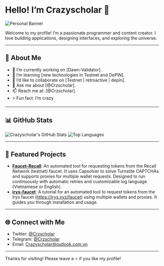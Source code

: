# Hello! I’m Crazyscholar 👋

![Personal Banner](https://pasteboard.co/TzNATILjtQDY.png)

Welcome to my profile! I’m a passionate programmer and content creator. I love building applications, designing interfaces, and exploring the universe.

---

## 🌟 About Me
- 🔭 I’m currently working on [Dawn-Validator].
- 🌱 I’m learning [new technologies in Testnet and DePIN].
- 👯 I’d like to collaborate on [Testnet | retroactive | depin].
- 💬 Ask me about [@Crzscholar].
- 📫 Reach me at: [@Crzscholar].
- ⚡ Fun fact: I’m crazy

---

## 📊 GitHub Stats
![Crazyscholar's GitHub Stats](https://github-readme-stats.vercel.app/api?username=Crazyscholarr&show_icons=true&theme=radical)
![Top Languages](https://github-readme-stats.vercel.app/api/top-langs/?username=Crazyscholarr&layout=compact&theme=radical)

---

## 🚀 Featured Projects
- **[Faucet-Recall](https://github.com/Crazyscholarr/Faucet-Recall)**: An automated tool for requesting tokens from the Recall Network (testnet) faucet. It uses Capsolver to solve Turnstile CAPTCHAs and supports proxies for multiple wallet requests. Designed to run continuously with automatic retries and customizable log language (Vietnamese or English).
- **[irys-faucet](https://github.com/Crazyscholarr/irys-faucet)**: A tutorial for an automated tool to request tokens from the Irys faucet (https://irys.xyz/faucet) using multiple wallets and proxies. It guides you through installation and usage.

---

## 🌐 Connect with Me
- Twitter: [@Crzscholar](https://twitter.com/Crzscholarr)
- Telegram: [@Crzscholar](https://t.me/Crzscholar)
- Email: [Crazyscholar@outlook.com.vn](mailto:Crazyscholar@outlook.com.vn)

---

Thanks for visiting! Please leave a ⭐ if you like my profile!
